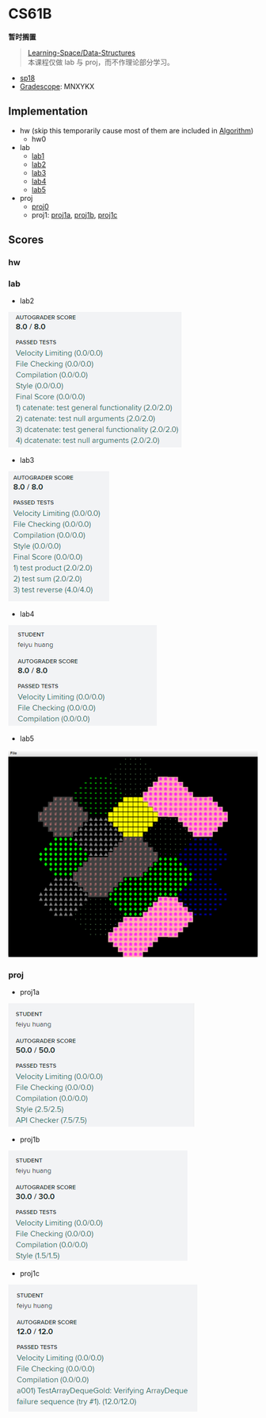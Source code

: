 # CS61B

**暂时搁置**

> [Learning-Space/Data-Structures](https://github.com/huang-feiyu/Learning-Space/tree/master/Data-Structures)<br/>本课程仅做 lab 与 proj，而不作理论部分学习。

* [sp18](https://sp18.datastructur.es/index.html)
* [Gradescope](https://gradescope.com): MNXYKX

## Implementation

* hw (skip this temporarily cause most of them are included in [Algorithm](https://github.com/huang-feiyu/Learning-Space/tree/master/Algorithms))
    * hw0
* lab
    * [lab1](./lab1)
    * [lab2](./lab2)
    * [lab3](./lab3)
    * [lab4](./lab4)
    * [lab5](./proj2/byog/lab5)
* proj
    * [proj0](./proj0)
    * proj1: [proj1a](./proj1a), [proj1b](./proj1b), [proj1c](./proj1gold)

## Scores

### hw

### lab

* lab2

![lab2](./img/lab2.png)

* lab3

![lab3](./img/lab3.png)

* lab4

![lab4](./img/lab4.png)

* lab5

<img src="./img/lab5.png" alt="lab5" style="zoom:50%;" />

### proj

* proj1a

![proj1a](./img/proj1a.png)

* proj1b

![proj1b](./img/proj1b.png)

* proj1c

![proj1c](./img/proj1c.png)

